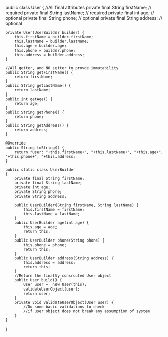 public class User
{
	//All final attributes
	private final String firstName; // required
	private final String lastName; // required
	private final int age; // optional
	private final String phone; // optional
	private final String address; // optional

	private User(UserBuilder builder) {
		this.firstName = builder.firstName;
		this.lastName = builder.lastName;
		this.age = builder.age;
		this.phone = builder.phone;
		this.address = builder.address;
	}

	//All getter, and NO setter to provde immutability
	public String getFirstName() {
		return firstName;
	}
	public String getLastName() {
		return lastName;
	}
	public int getAge() {
		return age;
	}
	public String getPhone() {
		return phone;
	}
	public String getAddress() {
		return address;
	}

	@Override
	public String toString() {
		return "User: "+this.firstName+", "+this.lastName+", "+this.age+", "+this.phone+", "+this.address;
	}

	public static class UserBuilder
	{
		private final String firstName;
		private final String lastName;
		private int age;
		private String phone;
		private String address;

		public UserBuilder(String firstName, String lastName) {
			this.firstName = firstName;
			this.lastName = lastName;
		}
		public UserBuilder age(int age) {
			this.age = age;
			return this;
		}
		public UserBuilder phone(String phone) {
			this.phone = phone;
			return this;
		}
		public UserBuilder address(String address) {
			this.address = address;
			return this;
		}
		//Return the finally consrcuted User object
		public User build() {
			User user =  new User(this);
			validateUserObject(user);
			return user;
		}
		private void validateUserObject(User user) {
			//Do some basic validations to check
			//if user object does not break any assumption of system
		}
	}
}
